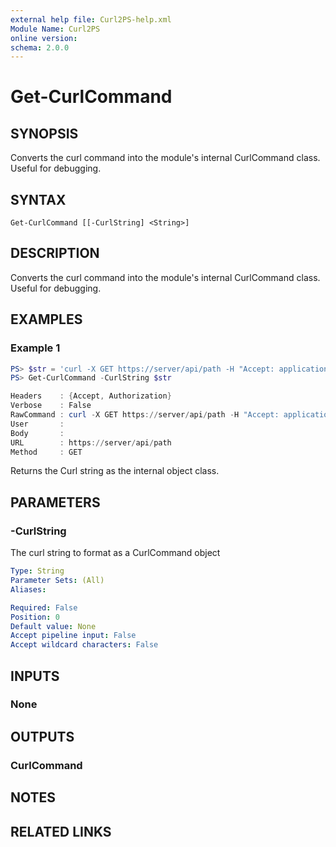 ```yaml
---
external help file: Curl2PS-help.xml
Module Name: Curl2PS
online version:
schema: 2.0.0
---
```


# Get-CurlCommand

## SYNOPSIS
Converts the curl command into the module's internal CurlCommand class. Useful for debugging.

## SYNTAX

```
Get-CurlCommand [[-CurlString] <String>]
```

## DESCRIPTION
Converts the curl command into the module's internal CurlCommand class. Useful for debugging.

## EXAMPLES

### Example 1
```powershell
PS> $str = 'curl -X GET https://server/api/path -H "Accept: application/json" -H "Authorization: Bearer {{token}}"'
PS> Get-CurlCommand -CurlString $str

Headers    : {Accept, Authorization}
Verbose    : False
RawCommand : curl -X GET https://server/api/path -H "Accept: application/json" -H "Authorization: Bearer {{token}}"
User       : 
Body       : 
URL        : https://server/api/path
Method     : GET
```

Returns the Curl string as the internal object class.

## PARAMETERS

### -CurlString
The curl string to format as a CurlCommand object

```yaml
Type: String
Parameter Sets: (All)
Aliases:

Required: False
Position: 0
Default value: None
Accept pipeline input: False
Accept wildcard characters: False
```

## INPUTS

### None

## OUTPUTS

### CurlCommand

## NOTES

## RELATED LINKS
